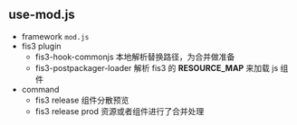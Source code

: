 ## use-mod.js

- framework `mod.js`
- fis3 plugin
    - fis3-hook-commonjs 本地解析替换路径，为合并做准备
    - fis3-postpackager-loader 解析 fis3 的 __RESOURCE_MAP__ 来加载 js 组件
- command
    - fis3 release  组件分散预览
    - fis3 release prod 资源或者组件进行了合并处理
